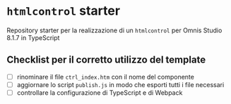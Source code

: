 # `htmlcontrol` starter

Repository starter per la realizzazione di un `htmlcontrol` per Omnis Studio 8.1.7 in TypeScript

## Checklist per il corretto utilizzo del template

-   [ ] rinominare il file `ctrl_index.htm` con il nome del componente
-   [ ] aggiornare lo script `publish.js` in modo che esporti tutti i file necessari
-   [ ] controllare la configurazione di TypeScript e di Webpack
